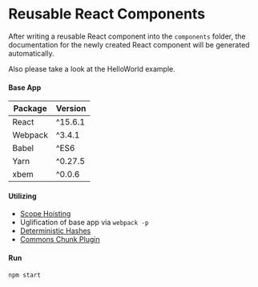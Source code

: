# Reusable React Components

After writing a reusable React component into the `components` folder, the documentation for the newly created React component will be generated automatically.

Also please take a look at the HelloWorld example.

#### Base App

| Package       | Version     |
| ------------- |-------------|
| React         | ^15.6.1     |
| Webpack       | ^3.4.1      |
| Babel         | ^ES6        |
| Yarn          | ^0.27.5     |
| xbem          | ^0.0.6      |

#### Utilizing

* [Scope Hoisting](https://github.com/dangodev/webpack-optimize-sample-project/tree/master/1-scope-hoisting)
* Uglification of base app via `webpack -p`
* [Deterministic Hashes](https://github.com/dangodev/webpack-optimize-sample-project/tree/master/4-deterministic-hashes)
* [Commons Chunk Plugin](https://github.com/dangodev/webpack-optimize-sample-project/tree/master/5-commons-chunk)

#### Run

`npm start`
